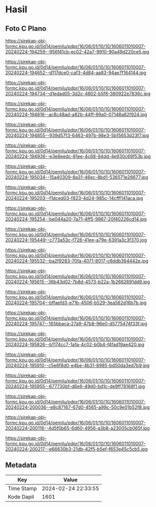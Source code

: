 # Hasil

## Foto C Plano

https://sirekap-obj-formc.kpu.go.id/0d14/pemilu/pdpr/16/06/01/10/10/1606011010007-20240224-194259--956f41cb-ec02-42a7-9910-90a49d220ce5.jpg

https://sirekap-obj-formc.kpu.go.id/0d14/pemilu/pdpr/16/06/01/10/10/1606011010007-20240224-194652--d117dce0-caf3-4d84-aa83-94ae7f164144.jpg

https://sirekap-obj-formc.kpu.go.id/0d14/pemilu/pdpr/16/06/01/10/10/1606011010007-20240224-194734--d1edad05-3d2c-4802-b5f8-380922e7836c.jpg

https://sirekap-obj-formc.kpu.go.id/0d14/pemilu/pdpr/16/06/01/10/10/1606011010007-20240224-194816--ac8c48ad-a82b-44ff-99a0-07148a82f924.jpg

https://sirekap-obj-formc.kpu.go.id/0d14/pemilu/pdpr/16/06/01/10/10/1606011010007-20240224-194855--939d57f3-6463-497b-98e3-5b15653d23f7.jpg

https://sirekap-obj-formc.kpu.go.id/0d14/pemilu/pdpr/16/06/01/10/10/1606011010007-20240224-194936--e3e8eedc-81ee-4c68-84dd-4e930c69f53b.jpg

https://sirekap-obj-formc.kpu.go.id/0d14/pemilu/pdpr/16/06/01/10/10/1606011010007-20240224-195034--15a40309-8a31-46ec-8bd1-536571e26677.jpg

https://sirekap-obj-formc.kpu.go.id/0d14/pemilu/pdpr/16/06/01/10/10/1606011010007-20240224-195203--f1dced03-f823-4d24-985c-14cfff141aca.jpg

https://sirekap-obj-formc.kpu.go.id/0d14/pemilu/pdpr/16/06/01/10/10/1606011010007-20240224-195254--be044a20-7a71-4ff5-9967-20f40226cd14.jpg

https://sirekap-obj-formc.kpu.go.id/0d14/pemilu/pdpr/16/06/01/10/10/1606011010007-20240224-195449--c773a53c-f726-41ee-a79e-6391a3c3f370.jpg

https://sirekap-obj-formc.kpu.go.id/0d14/pemilu/pdpr/16/06/01/10/10/1606011010007-20240224-195532--ba2f9283-70fa-4071-8017-c6ddb364442e.jpg

https://sirekap-obj-formc.kpu.go.id/0d14/pemilu/pdpr/16/06/01/10/10/1606011010007-20240224-195615--36b43d02-7b8d-4573-b22a-1b2662691dd9.jpg

https://sirekap-obj-formc.kpu.go.id/0d14/pemilu/pdpr/16/06/01/10/10/1606011010007-20240224-195704--bffaefd3-e71b-4506-b529-3ea562d16b7b.jpg

https://sirekap-obj-formc.kpu.go.id/0d14/pemilu/pdpr/16/06/01/10/10/1606011010007-20240224-195747--165bbaca-27a9-47b8-96e0-d5775474f33f.jpg

https://sirekap-obj-formc.kpu.go.id/0d14/pemilu/pdpr/16/06/01/10/10/1606011010007-20240224-195826--b1174cc7-1a1a-4c02-b0b4-f4fad19ae420.jpg

https://sirekap-obj-formc.kpu.go.id/0d14/pemilu/pdpr/16/06/01/10/10/1606011010007-20240224-195910--c5e6f8d0-e4be-4b31-8985-bd50da3ed7b9.jpg

https://sirekap-obj-formc.kpu.go.id/0d14/pemilu/pdpr/16/06/01/10/10/1606011010007-20240224-195955--677730bf-d6e6-49d0-bd1c-de9ff78168f1.jpg

https://sirekap-obj-formc.kpu.go.id/0d14/pemilu/pdpr/16/06/01/10/10/1606011010007-20240224-200036--e8c87167-67d0-4565-a99c-50c9e01b52f8.jpg

https://sirekap-obj-formc.kpu.go.id/0d14/pemilu/pdpr/16/06/01/10/10/1606011010007-20240224-200116--4d5f0b65-6d60-4956-a3b8-a23005cb065f.jpg

https://sirekap-obj-formc.kpu.go.id/0d14/pemilu/pdpr/16/06/01/10/10/1606011010007-20240224-200217--e66630b3-21db-42f5-b5ef-f653e45c5cb5.jpg


## Metadata

| Key        | Value               |
| ---------- | ------------------- |
| Time Stamp | 2024-02-24 22:33:55 |
| Kode Dapil | 1601                |



